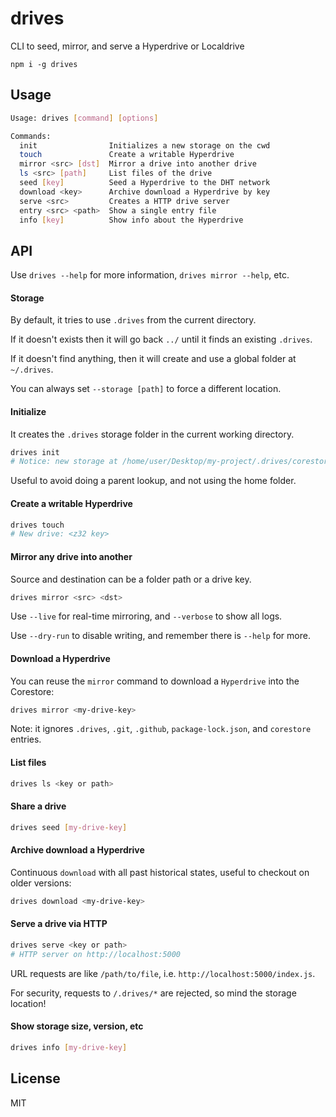 # drives

CLI to seed, mirror, and serve a Hyperdrive or Localdrive

```
npm i -g drives
```

## Usage
```bash
Usage: drives [command] [options]

Commands:
  init                Initializes a new storage on the cwd
  touch               Create a writable Hyperdrive
  mirror <src> [dst]  Mirror a drive into another drive
  ls <src> [path]     List files of the drive
  seed [key]          Seed a Hyperdrive to the DHT network
  download <key>      Archive download a Hyperdrive by key
  serve <src>         Creates a HTTP drive server
  entry <src> <path>  Show a single entry file
  info [key]          Show info about the Hyperdrive
```

## API
Use `drives --help` for more information, `drives mirror --help`, etc.

#### Storage

By default, it tries to use `.drives` from the current directory.

If it doesn't exists then it will go back `../` until it finds an existing `.drives`.

If it doesn't find anything, then it will create and use a global folder at `~/.drives`.

You can always set `--storage [path]` to force a different location.

#### Initialize
It creates the `.drives` storage folder in the current working directory.

```bash
drives init
# Notice: new storage at /home/user/Desktop/my-project/.drives/corestore
```

Useful to avoid doing a parent lookup, and not using the home folder.

#### Create a writable Hyperdrive
```bash
drives touch
# New drive: <z32 key>
```

#### Mirror any drive into another
Source and destination can be a folder path or a drive key.

```bash
drives mirror <src> <dst>
```

Use `--live` for real-time mirroring, and `--verbose` to show all logs.

Use `--dry-run` to disable writing, and remember there is `--help` for more.

#### Download a Hyperdrive
You can reuse the `mirror` command to download a `Hyperdrive` into the Corestore:

```bash
drives mirror <my-drive-key>
```

Note: it ignores `.drives`, `.git`, `.github`, `package-lock.json`, and `corestore` entries.

#### List files
```bash
drives ls <key or path>
```

#### Share a drive
```bash
drives seed [my-drive-key]
```

#### Archive download a Hyperdrive

Continuous `download` with all past historical states, useful to checkout on older versions:

```bash
drives download <my-drive-key>
```

#### Serve a drive via HTTP
```bash
drives serve <key or path>
# HTTP server on http://localhost:5000
```

URL requests are like `/path/to/file`, i.e. `http://localhost:5000/index.js`.

For security, requests to `/.drives/*` are rejected, so mind the storage location!

#### Show storage size, version, etc
```bash
drives info [my-drive-key]
```

## License
MIT
